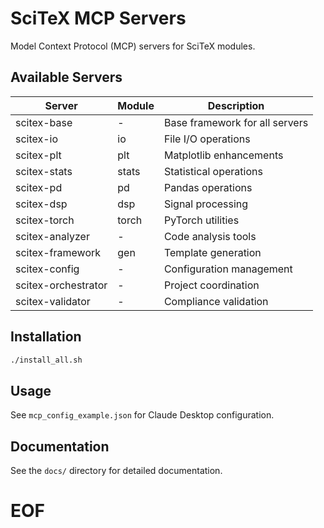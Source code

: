 # SciTeX MCP Servers

Model Context Protocol (MCP) servers for SciTeX modules.

## Available Servers

| Server | Module | Description |
|--------|--------|-------------|
| scitex-base | - | Base framework for all servers |
| scitex-io | io | File I/O operations |
| scitex-plt | plt | Matplotlib enhancements |
| scitex-stats | stats | Statistical operations |
| scitex-pd | pd | Pandas operations |
| scitex-dsp | dsp | Signal processing |
| scitex-torch | torch | PyTorch utilities |
| scitex-analyzer | - | Code analysis tools |
| scitex-framework | gen | Template generation |
| scitex-config | - | Configuration management |
| scitex-orchestrator | - | Project coordination |
| scitex-validator | - | Compliance validation |

## Installation

```bash
./install_all.sh
```

## Usage

See `mcp_config_example.json` for Claude Desktop configuration.

## Documentation

See the `docs/` directory for detailed documentation.

# EOF